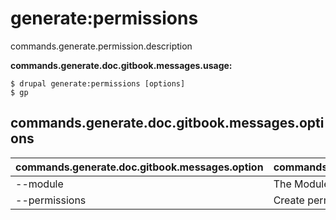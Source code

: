 # generate:permissions
commands.generate.permission.description

**commands.generate.doc.gitbook.messages.usage:**
```
$ drupal generate:permissions [options]
$ gp
```

## commands.generate.doc.gitbook.messages.options
commands.generate.doc.gitbook.messages.option | commands.generate.doc.gitbook.messages.details
-------|-------------
--module | The Module name.
--permissions | Create permissions.
